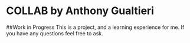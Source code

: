 # COLLAB by Anthony Gualtieri
##Work in Progress
This is a project, and a learning experience for me.
If you have any questions feel free to ask.
